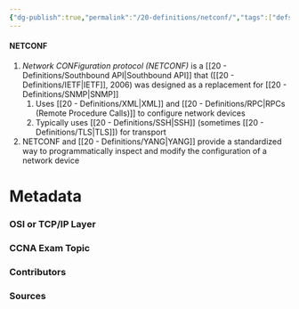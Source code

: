```yaml
---
{"dg-publish":true,"permalink":"/20-definitions/netconf/","tags":["defs_ccna"]}
---
```


#### NETCONF
1. *Network CONFiguration protocol (NETCONF)* is a [[20 - Definitions/Southbound API\|Southbound API]] that  ([[20 - Definitions/IETF\|IETF]], 2006) was designed as a replacement for [[20 - Definitions/SNMP\|SNMP]]
	1. Uses [[20 - Definitions/XML\|XML]] and [[20 - Definitions/RPC\|RPCs (Remote Procedure Calls)]] to configure network devices
	2. Typically uses [[20 - Definitions/SSH\|SSH]] (sometimes [[20 - Definitions/TLS\|TLS]]) for transport
2. NETCONF and [[20 - Definitions/YANG\|YANG]] provide a standardized way to programmatically inspect and modify the configuration of a network device




# Metadata
### OSI or TCP/IP Layer

### CCNA Exam Topic

### Contributors

### Sources
